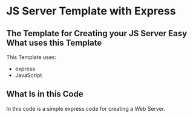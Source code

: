 # JS Server Template with Express
The Template for Creating your JS Server Easy
 What uses this Template
 ---
This Template uses:
+ express
+ JavaScript

What Is in this Code
---
In this code is a simple express code for creating a Web Server.
